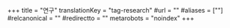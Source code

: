 +++
title = "연구"
translationKey = "tag-research"
#url = ""
#aliases = [""]
#relcanonical = ""
#redirectto = ""
metarobots = "noindex"
+++
